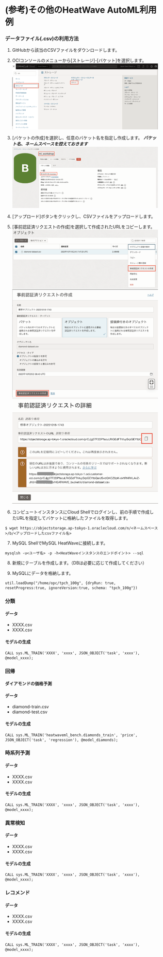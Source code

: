 # (参考)その他のHeatWave AutoML利用例

### データファイル(.csv)の利用方法
1. GitHubから該当のCSVファイルをダウンロードします。
2. OCIコンソールのメニューから[ストレージ]-[バケット]を選択します。
   ![bucket_menu](./image/bucket_menu.png)
   
3. [バケットの作成]を選択し、任意のバケット名を指定し作成します。
    ***バケット名、ネームスペースを控えておきます***
   ![bucket_name](./image/bucket_name.png)

4. [アップロード]ボタンをクリックし、CSVファイルをアップロードします。

5. [事前認証済リクエストの作成]を選択して作成されたURLをコピーします。
   ![bucket_par_request](./image/bucket_par_request.png)
   ![bucket_create_parrequest](./image/bucket_create_parrequest.png)
   ![create_par_request](./image/create_par_request.png)
   
7. コンピュートインスタンスにCloud Shellでログインし、前の手順で作成したURLを指定してバケットに格納したファイルを取得します。
  ```
  $ wget https://objectstorage.ap-tokyo-1.oraclecloud.com/n/<ネームスペース>/b/<アップロードしたcsvファイル名>
  ```
7. MySQL ShellでMySQL HeatWaveに接続します。
  ```
  mysqlsh -u<ユーザ名> -p -h<HeatWaveインスタンスのエンドポイント> --sql
  ```
8. 新規にテーブルを作成します。（DBは必要に応じて作成してください）

9. MySQLにデータを格納します。
  ```
  util.loadDump("/home/opc/tpch_100g", {dryRun: true, resetProgress:true, ignoreVersion:true, schema: "tpch_100g"})
  ```

### 分類
#### データ
  - XXXX.csv
  - XXXX.csv
#### モデルの生成
  ```
  CALL sys.ML_TRAIN('XXXX', 'xxxx', JSON_OBJECT('task', 'xxxx'), @model_xxxx);
  ```

### 回帰
#### ダイアモンドの価格予測
#### データ
  - diamond-train.csv
  - diamond-test.csv
#### モデルの生成
  ```
  CALL sys.ML_TRAIN('heatwaveml_bench.diamonds_train', 'price', JSON_OBJECT('task', 'regression'), @model_diamonds);
  ```

### 時系列予測
#### データ
  - XXXX.csv
  - XXXX.csv
#### モデルの生成
  ```
  CALL sys.ML_TRAIN('XXXX', 'xxxx', JSON_OBJECT('task', 'xxxx'), @model_xxxx);
  ```

### 異常検知
#### データ
  - XXXX.csv
  - XXXX.csv
#### モデルの生成
  ```
  CALL sys.ML_TRAIN('XXXX', 'xxxx', JSON_OBJECT('task', 'xxxx'), @model_xxxx);
  ```
### レコメンド
#### データ
  - XXXX.csv
  - XXXX.csv
#### モデルの生成
  ```
  CALL sys.ML_TRAIN('XXXX', 'xxxx', JSON_OBJECT('task', 'xxxx'), @model_xxxx);
  ```
